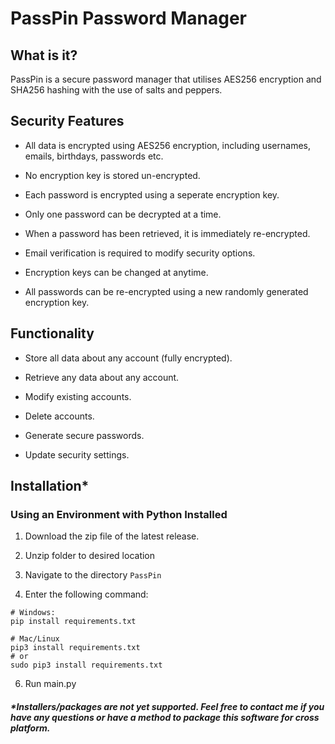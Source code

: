 # PassPin Password Manager
## What is it?
PassPin is a secure password manager that utilises AES256 encryption and SHA256 hashing with the use of salts and peppers. 

## Security Features
- All data is encrypted using AES256 encryption, including usernames, emails, birthdays, passwords etc.

- No encryption key is stored un-encrypted.

- Each password is encrypted using a seperate encryption key.

- Only one password can be decrypted at a time. 

- When a password has been retrieved, it is immediately re-encrypted.

- Email verification is required to modify security options.

- Encryption keys can be changed at anytime.

- All passwords can be re-encrypted using a new randomly generated encryption key.

## Functionality
- Store all data about any account (fully encrypted).

- Retrieve any data about any account.

- Modify existing accounts.

- Delete accounts.

- Generate secure passwords.

- Update security settings.

## Installation*
### Using an Environment with Python Installed
1. Download the zip file of the latest release.

2. Unzip folder to desired location

4. Navigate to the directory `PassPin`

5. Enter the following command:
```
# Windows:
pip install requirements.txt

# Mac/Linux
pip3 install requirements.txt
# or
sudo pip3 install requirements.txt
```
6. Run main.py

##### *Installers/packages are not yet supported. Feel free to contact me if you have any questions or have a method to package this software for cross platform.
